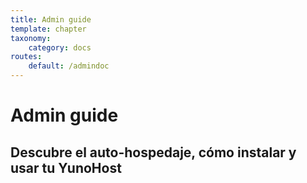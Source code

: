 ```yaml
---
title: Admin guide
template: chapter
taxonomy:
    category: docs
routes:
    default: /admindoc
---
```


# Admin guide

## Descubre el auto-hospedaje, cómo instalar y usar tu YunoHost

